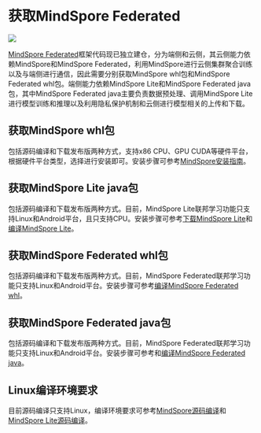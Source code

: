 # 获取MindSpore Federated

<a href="https://gitee.com/mindspore/docs/blob/master/docs/federated/docs/source_zh_cn/federated_install.md" target="_blank"><img src="https://mindspore-website.obs.cn-north-4.myhuaweicloud.com/website-images/master/resource/_static/logo_source.png"></a>

[MindSpore Federated](https://gitee.com/mindspore/federated)框架代码现已独立建仓，分为端侧和云侧，其云侧能力依赖MindSpore和MindSpore Federated，利用MindSpore进行云侧集群聚合训练以及与端侧进行通信，因此需要分别获取MindSpore whl包和MindSpore Federated whl包。端侧能力依赖MindSpore Lite和MindSpore Federated java包，其中MindSpore Federated java主要负责数据预处理、调用MindSpore Lite进行模型训练和推理以及利用隐私保护机制和云侧进行模型相关的上传和下载。

## 获取MindSpore whl包

包括源码编译和下载发布版两种方式，支持x86 CPU、GPU CUDA等硬件平台，根据硬件平台类型，选择进行安装即可。安装步骤可参考[MindSpore安装指南](https://www.mindspore.cn/install)。

## 获取MindSpore Lite java包

包括源码编译和下载发布版两种方式。目前，MindSpore Lite联邦学习功能只支持Linux和Android平台，且只支持CPU。安装步骤可参考[下载MindSpore Lite](https://www.mindspore.cn/lite/docs/zh-CN/master/use/downloads.html)和[编译MindSpore Lite](https://www.mindspore.cn/lite/docs/zh-CN/master/use/build.html)。

## 获取MindSpore Federated whl包

包括源码编译和下载发布版两种方式。目前，MindSpore Federated联邦学习功能只支持Linux和Android平台。安装步骤可参考[编译MindSpore Federated whl](https://www.mindspore.cn/federated/docs/zh-CN/master/deploy_federated_server.html)。

## 获取MindSpore Federated java包

包括源码编译和下载发布版两种方式。目前，MindSpore Federated联邦学习功能只支持Linux和Android平台。安装步骤可参考和[编译MindSpore Federated java](https://www.mindspore.cn/federated/docs/zh-CN/master/deploy_federated_client.html)。

## Linux编译环境要求

目前源码编译只支持Linux，编译环境要求可参考[MindSpore源码编译](https://www.mindspore.cn/install)和[MindSpore Lite源码编译](https://www.mindspore.cn/lite/docs/zh-CN/master/use/build.html)。
